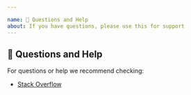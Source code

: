 ```yaml
---

name: 💬 Questions and Help
about: If you have questions, please use this for support
---
```


## 💬 Questions and Help

For questions or help we recommend checking:

- [Stack Overflow](https://stackoverflow.com/)